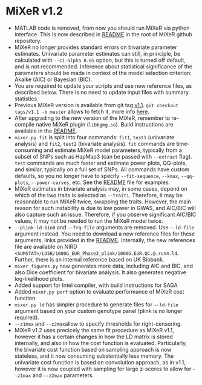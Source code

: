 MiXeR v1.2
==========

* MATLAB code is removed, from now you should run MiXeR via python interface. This is now described in [README](README.md) in the root of MiXeR github repository.
* MiXeR no longer provides standard errors on bivariate parameter estimates.
  Univariate parameter estimates can still, in principle, be calculated with ``--ci-alpha 0.05`` option, but this is turned off default, and is not recommended.
  Inference about statistical significance of the parameters should be made in context of the model selection criterion: Akaike (AIC) or Bayesian (BIC).
* You are required to update your scripts and use new reference files, as described below. 
  There is no need to update input files with summary statistics.
* Previous MiXeR version is available from git tag [v1.1](https://github.com/precimed/mixer/tree/v1.1).
  ``git checkout tags/v1.1 -b master`` allows to fetch it, more info [here](https://stackoverflow.com/questions/791959/download-a-specific-tag-with-git).
* After upgrading to the new version of the MiXeR, remember to re-compile native MiXeR plugin (``libbgmg.so``). Build instructions are available in the [README](README.md).
* ``mixer.py fit`` is split into four commands: ``fit1``, ``test1`` (univariate analysis) and ``fit2``, ``test2`` (bivariate analysis).
  ``fit`` commands are time-consuming and estimate MiXeR model parameters, typically from a subset of SNPs such as HapMap3 (can be passed with ``--extract`` flag).
  ``test`` commands are much faster and estimate power plots, QQ-plots, and similar, typically on a full set of SNPs.
  All commands have custom defaults, so you no longer have to specify ``--fit-sequence``, ``--kmax``, ``--qq-plots``, ``--power-curves``, etc.
  See the [README](README.md) file for examples.
* MiXeR estimates in bivariate analysis may, in some cases, depend on which of the two traits is selected as ``--trait1``.
  Therefore, it may be reasonable to run MiXeR twice, swapping the traits. However, the main reason for such instability 
  is due to low power in GWAS, and AIC/BIC will also capture such an issue. Therefore, if you observe significant
  AIC/BIC values, it may not be needed to run the MiXeR model twice.
* ``--plink-ld-bin0`` and ``--frq-file`` arguments are removed. Use ``--ld-file`` argument instead. 
  You need to download a new reference files for these arguments, links provided in the [README](README.md).
  Internally, the new references file are available on NIRD ``<SUMSTAT>/LDSR/1000G_EUR_Phase3_plink/1000G.EUR.QC.@.run4.ld``.
  Further, there is an internal reference based on UK Biobank.
* ``mixer_figures.py`` now generates more data, including AIC and BIC, and also Dice coefficient for bivariate analysis.
  It also generates negative log-likelihood plots.
* Added support for Intel compiler, with build instructions for SAGA
* Added ``mixer.py perf`` option to evaluate performance of MiXeR cost funciton 
* ``mixer.py ld`` has simpler procedure to generate files for ``--ld-file`` argument based on your custom genotype panel 
  (plink is no longer required).
* ``--z1max`` and ``--z2max``allow to specify thresholds for right-censoring.
* MiXeR v1.2 uses precicely the same fit procedure as MiXeR v1.1, however it has a certain changes in how the LD matrix is stored internally, and also in how the cost function is evaluated. Particularly, the bivariate cost function based on sampling approach is now stateless, and it now consuming substentially less memory. The univariate cost function is based on convolution approach, as in v1.1, however it is now coupled with sampling for large z-scores to allow for ``--z1max`` and ``--z2max`` parameters.
  
